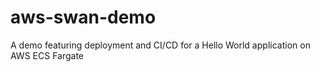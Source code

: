 # aws-swan-demo
A demo featuring deployment and CI/CD for a Hello World application on AWS ECS Fargate
